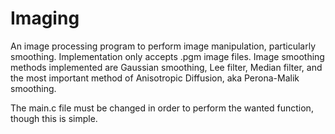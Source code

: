 # Imaging

An image processing program to perform image manipulation, particularly smoothing.
Implementation only accepts .pgm image files.
Image smoothing methods implemented are Gaussian smoothing, Lee filter, Median filter, and the most important method of Anisotropic Diffusion, aka Perona-Malik smoothing.

The main.c file must be changed in order to perform the wanted function, though this is simple.
